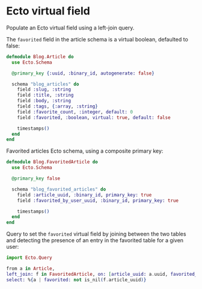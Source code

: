 # Ecto virtual field

Populate an Ecto virtual field using a left-join query.

The `favorited` field in the article schema is a virtual boolean, defaulted to false:

```elixir
defmodule Blog.Article do
  use Ecto.Schema

  @primary_key {:uuid, :binary_id, autogenerate: false}

  schema "blog_articles" do
    field :slug, :string
    field :title, :string
    field :body, :string
    field :tags, {:array, :string}
    field :favorite_count, :integer, default: 0
    field :favorited, :boolean, virtual: true, default: false

    timestamps()
  end
end
```

Favorited articles Ecto schema, using a composite primary key:

```elixir
defmodule Blog.FavoritedArticle do
  use Ecto.Schema

  @primary_key false

  schema "blog_favorited_articles" do
    field :article_uuid, :binary_id, primary_key: true
    field :favorited_by_user_uuid, :binary_id, primary_key: true

    timestamps()
  end
end
```

Query to set the `favorited` virtual field by joining between the two tables and detecting the presence of an entry in the favorited table for a given user:

```elixir
import Ecto.Query

from a in Article,
left_join: f in FavoritedArticle, on: [article_uuid: a.uuid, favorited_by_user_uuid: ^user_uuid],
select: %{a | favorited: not is_nil(f.article_uuid)}
```
